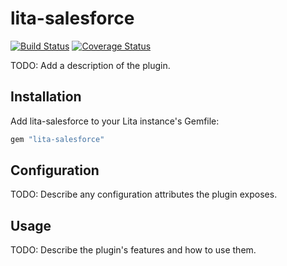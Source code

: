 # lita-salesforce

[![Build Status](https://travis-ci.org/chulkilee/lita-salesforce.png?branch=master)](https://travis-ci.org/chulkilee/lita-salesforce)
[![Coverage Status](https://coveralls.io/repos/chulkilee/lita-salesforce/badge.png)](https://coveralls.io/r/chulkilee/lita-salesforce)

TODO: Add a description of the plugin.

## Installation

Add lita-salesforce to your Lita instance's Gemfile:

``` ruby
gem "lita-salesforce"
```

## Configuration

TODO: Describe any configuration attributes the plugin exposes.

## Usage

TODO: Describe the plugin's features and how to use them.
